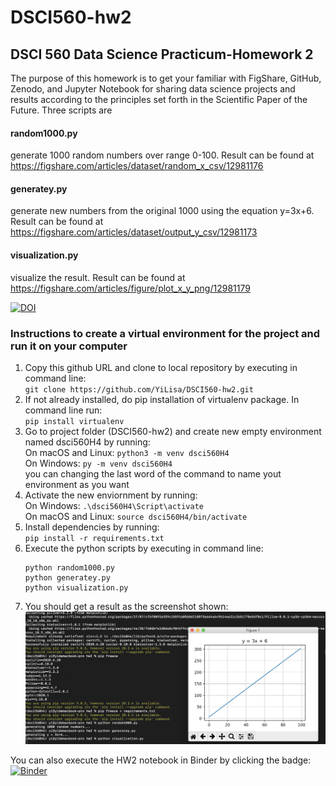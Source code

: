 # DSCI560-hw2
## DSCI 560 Data Science Practicum-Homework 2
The purpose of this homework is to get your familiar with FigShare, GitHub, Zenodo, and Jupyter Notebook for 
sharing data science projects and results according to the principles set forth in the Scientific Paper of the Future. 
Three scripts are 
#### random1000.py
generate 1000 random numbers over range 0-100. 
Result can be found at https://figshare.com/articles/dataset/random_x_csv/12981176

#### generatey.py
generate new numbers from the original 1000 using the equation y=3x+6.
Result can be found at https://figshare.com/articles/dataset/output_y_csv/12981173

#### visualization.py
visualize the result. 
Result can be found at https://figshare.com/articles/figure/plot_x_y_png/12981179


[![DOI](https://zenodo.org/badge/DOI/10.5281/zenodo.4041266.svg)](https://doi.org/10.5281/zenodo.4041266)

### Instructions to create a virtual environment for the project and run it on your computer

1. Copy this github URL and clone to local repository by executing in command line:  
    `git clone https://github.com/YiLisa/DSCI560-hw2.git`
2. If not already installed, do pip installation of virtualenv package. In command line run:  
    `pip install virtualenv`
3. Go to project folder (DSCI560-hw2) and create new empty environment named dsci560H4 by running:   
On macOS and Linux: `python3 -m venv dsci560H4`  
On Windows: `py -m venv dsci560H4`  
you can changing the last word of the command to name yout environment as you want  
4. Activate the new enviornment by running:  
On Windows:
    `.\dsci560H4\Script\activate`   
On macOS and Linux:
    `source dsci560H4/bin/activate`     
5. Install dependencies by running:  
    `pip install -r requirements.txt`
6. Execute the python scripts by executing in command line:  
    ```
    python random1000.py
    python generatey.py
    python visualization.py
    ```
7. You should get a result as the screenshot shown:  
    ![Screenshot](https://github.com/YiLisa/DSCI560-hw2/blob/master/Screenshot.png)

You can also execute the HW2 notebook in Binder by clicking the badge:  
[![Binder](https://mybinder.org/badge_logo.svg)](https://mybinder.org/v2/gh/YiLisa/DSCI560-hw2/master?filepath=HW2.ipynb)
